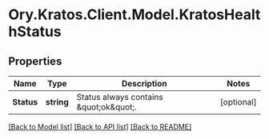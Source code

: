 # Ory.Kratos.Client.Model.KratosHealthStatus
## Properties

Name | Type | Description | Notes
------------ | ------------- | ------------- | -------------
**Status** | **string** | Status always contains \&quot;ok\&quot;. | [optional] 

[[Back to Model list]](../README.md#documentation-for-models) [[Back to API list]](../README.md#documentation-for-api-endpoints) [[Back to README]](../README.md)


